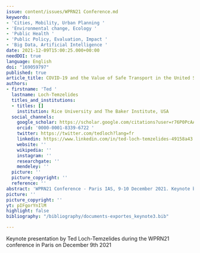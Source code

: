 ```yaml
---
issue: content/issues/WPRN21 Conference.md
keywords:
- 'Cities, Mobility, Urban Planning '
- 'Environmental change, Ecology '
- 'Public Health '
- 'Public Policy, Evaluation, Impact '
- 'Big Data, Artificial Intelligence '
date: 2021-12-09T15:00:25.000+00:00
needDOI: true
language: English
doi: "169059797"
published: true
article_title: COVID‑19 and the Value of Safe Transport in the United States
authors:
- firstname: 'Ted '
  lastname: Loch-Temzelides
  titles_and_institutions:
  - titles: []
    institution: Rice University and The Baker Institute, USA
  social_channels:
    google_scholar: https://scholar.google.com/citations?user=r76P0PcAAAAJ&hl=en
    orcid: '0000-0001-8339-6722 '
    twitter: https://twitter.com/tedloch?lang=fr
    linkedin: https://www.linkedin.com/in/ted-loch-temzelides-49158a43
    website: ''
    wikipedia: ''
    instagram: ''
    researchgate: ''
    mendeley: ''
  picture: ''
  picture_copyright: ''
  reference: ''
abstract: 'WPRN21 Conference - Paris IAS, 9-10 December 2021. Keynote by Ted Loch-Temzelides '
picture: ''
picture_copyright: ''
yt: pIFgorYnIlM
highlight: false
bibliography: "/bibliography/documents-exportes_keynote3.bib"

---
```


Keynote presentation by Ted Loch-Temzelides during the WPRN21 conference in Paris on December 9th 2021

<Youtube yt="pIFgorYnIlM" caption ="Ted Loch-Temzelides: COVID‑19 and the value of safe transport in the United States"></Youtube>